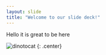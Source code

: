 ```yaml
---
layout: slide
title: "Welcome to our slide deck!"
---
```


Hello it is great to be here

![dinotocat](https://octodex.github.com/images/dinotocat.png)
{: .center}
